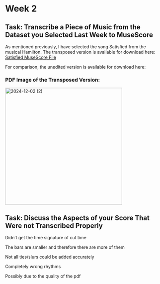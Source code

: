 # Week 2

## Task: Transcribe a Piece of Music from the Dataset you Selected Last Week to MuseScore

As mentioned previously, I have selected the song Satisfied from the musical Hamilton. The transposed version is available for download here: [Satisfied MuseScore File](SatisfiedMuseScore.mscz)

For comparison, the unedited version is available for download here: 

### PDF Image of the Transposed Version: 

<img width="376" alt="2024-12-02 (2)" src="https://github.com/user-attachments/assets/398bb123-f43a-420b-8a46-056db37505ab">

## Task: Discuss the Aspects of your Score That Were not Transcribed Properly

Didn’t get the time signature of cut time

The bars are smaller and therefore there are more of them

Not all ties/slurs could be added accurately

Completely wrong rhythms 

Possibly due to the quality of the pdf
